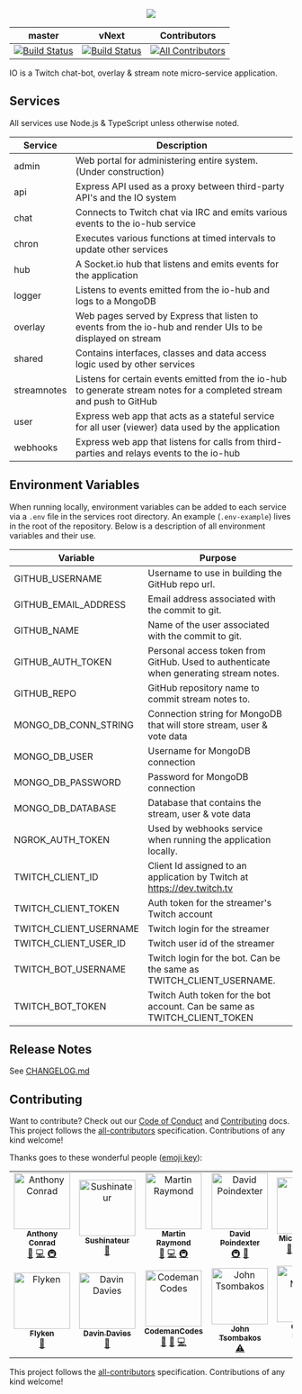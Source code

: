 <p align="center">
    <img src="https://user-images.githubusercontent.com/1228996/61920397-11dc2d80-af1f-11e9-9695-7263d1e1d0f2.png"/>
</p>

| master | vNext | Contributors |
| --- | --- | --- |
| [![Build Status](https://dev.azure.com/michaeljolley/io-bot/_apis/build/status/Build%20IO?branchName=master)](https://dev.azure.com/michaeljolley/io-bot/_build/latest?definitionId=3&branchName=master) | [![Build Status](https://dev.azure.com/michaeljolley/io-bot/_apis/build/status/Build%20IO?branchName=vNext)](https://dev.azure.com/michaeljolley/io-bot/_build/latest?definitionId=3&branchName=vNext) |[![All Contributors](https://img.shields.io/badge/all_contributors-12-orange.svg?style=flat-square)](#contributors) |

IO is a Twitch chat-bot, overlay & stream note micro-service application.

## Services

All services use Node.js & TypeScript unless otherwise noted.

| Service        | Description                                                                                                             |
| ---            | ---                                                                                                                     |
| admin          | Web portal for administering entire system. (Under construction)                                                        |
| api            | Express API used as a proxy between third-party API's and the IO system                                                 |
| chat           | Connects to Twitch chat via IRC and emits various events to the io-hub service                                          |
| chron          | Executes various functions at timed intervals to update other services                                                  |
| hub            | A Socket.io hub that listens and emits events for the application                                                       |
| logger         | Listens to events emitted from the io-hub and logs to a MongoDB                                                         |
| overlay        | Web pages served by Express that listen to events from the io-hub and render UIs to be displayed on stream              |
| shared         | Contains interfaces, classes and data access logic used by other services                                               |
| streamnotes    | Listens for certain events emitted from the io-hub to generate stream notes for a completed stream and push to GitHub   |
| user           | Express web app that acts as a stateful service for all user (viewer) data used by the application                      |
| webhooks       | Express web app that listens for calls from third-parties and relays events to the io-hub                               |

## Environment Variables

When running locally, environment variables can be added to each service via a `.env` file in the services root directory.  An example
(`.env-example`) lives in the root of the repository.  Below is a description of all environment variables and their use.

| Variable                | Purpose                                                                                                     |
| ---                     | ---                                                                                                         |
| GITHUB_USERNAME             | Username to use in building the GitHub repo url.             |
| GITHUB_EMAIL_ADDRESS         | Email address associated with the commit to git.                                           |
| GITHUB_NAME             | Name of the user associated with the commit to git. |
| GITHUB_AUTH_TOKEN       | Personal access token from GitHub.  Used to authenticate when generating stream notes. |
| GITHUB_REPO             | GitHub repository name to commit stream notes to. |
| MONGO_DB_CONN_STRING    | Connection string for MongoDB that will store stream, user & vote data                                      |
| MONGO_DB_USER           | Username for MongoDB connection                                                                             |
| MONGO_DB_PASSWORD       | Password for MongoDB connection                                                                             |
| MONGO_DB_DATABASE       | Database that contains the stream, user & vote data                                                         |
| NGROK_AUTH_TOKEN        | Used by webhooks service when running the application locally.                                              |
| TWITCH_CLIENT_ID        | Client Id assigned to an application by Twitch at https://dev.twitch.tv                                     |
| TWITCH_CLIENT_TOKEN     | Auth token for the streamer's Twitch account                                                                |
| TWITCH_CLIENT_USERNAME  | Twitch login for the streamer                                                                               |
| TWITCH_CLIENT_USER_ID   | Twitch user id of the streamer                                                                              |
| TWITCH_BOT_USERNAME     | Twitch login for the bot.  Can be the same as TWITCH_CLIENT_USERNAME.                                       |
| TWITCH_BOT_TOKEN        | Twitch Auth token for the bot account.  Can be same as TWITCH_CLIENT_TOKEN                                  |

## Release Notes

See [CHANGELOG.md](CHANGELOG.md)

## Contributing

Want to contribute? Check out our [Code of Conduct](CODE_OF_CONDUCT.md) and [Contributing](CONTRIBUTING.md) docs. This project follows the [all-contributors](https://github.com/all-contributors/all-contributors) specification.  Contributions of any kind welcome!

Thanks goes to these wonderful people ([emoji key](https://allcontributors.org/docs/en/emoji-key)):

<!-- ALL-CONTRIBUTORS-LIST:START - Do not remove or modify this section -->
<!-- prettier-ignore -->
<table>
  <tr>
    <td align="center"><a href="https://github.com/parithon"><img src="https://avatars3.githubusercontent.com/u/8602418?v=4" width="100px;" alt="Anthony Conrad"/><br /><sub><b>Anthony Conrad</b></sub></a><br /><a href="#ideas-parithon" title="Ideas, Planning, & Feedback">🤔</a> <a href="https://github.com/MichaelJolley/io/commits?author=parithon" title="Code">💻</a> <a href="#infra-parithon" title="Infrastructure (Hosting, Build-Tools, etc)">🚇</a></td>
    <td align="center"><a href="https://github.com/sushinateur"><img src="https://avatars3.githubusercontent.com/u/36899634?v=4" width="100px;" alt="Sushinateur"/><br /><sub><b>Sushinateur</b></sub></a><br /><a href="#ideas-sushinateur" title="Ideas, Planning, & Feedback">🤔</a></td>
    <td align="center"><a href="http://www.codephobia.com"><img src="https://avatars1.githubusercontent.com/u/6385224?v=4" width="100px;" alt="Martin Raymond"/><br /><sub><b>Martin Raymond</b></sub></a><br /><a href="#ideas-codephobia" title="Ideas, Planning, & Feedback">🤔</a> <a href="https://github.com/MichaelJolley/io/commits?author=codephobia" title="Code">💻</a> <a href="#infra-codephobia" title="Infrastructure (Hosting, Build-Tools, etc)">🚇</a></td>
    <td align="center"><a href="https://drp3.me/"><img src="https://avatars0.githubusercontent.com/u/119065?v=4" width="100px;" alt="David Poindexter"/><br /><sub><b>David Poindexter</b></sub></a><br /><a href="#infra-mtheoryx" title="Infrastructure (Hosting, Build-Tools, etc)">🚇</a> <a href="#ideas-mtheoryx" title="Ideas, Planning, & Feedback">🤔</a></td>
    <td align="center"><a href="https://michaeljolley.com/"><img src="https://avatars2.githubusercontent.com/u/1228996?v=4" width="100px;" alt="Michael Jolley"/><br /><sub><b>Michael Jolley</b></sub></a><br /><a href="#ideas-MichaelJolley" title="Ideas, Planning, & Feedback">🤔</a> <a href="https://github.com/MichaelJolley/io/commits?author=MichaelJolley" title="Code">💻</a> <a href="#infra-MichaelJolley" title="Infrastructure (Hosting, Build-Tools, etc)">🚇</a> <a href="https://github.com/MichaelJolley/io/commits?author=MichaelJolley" title="Documentation">📖</a></td>
    <td align="center"><a href="https://github.com/andresamaris"><img src="https://avatars0.githubusercontent.com/u/19216518?v=4" width="100px;" alt="Andrés Amarís"/><br /><sub><b>Andrés Amarís</b></sub></a><br /><a href="https://github.com/MichaelJolley/io/commits?author=andresamaris" title="Code">💻</a></td>
    <td align="center"><a href="https://c-j.tech"><img src="https://avatars0.githubusercontent.com/u/3969086?v=4" width="100px;" alt="Chris Jones"/><br /><sub><b>Chris Jones</b></sub></a><br /><a href="#ideas-cmjchrisjones" title="Ideas, Planning, & Feedback">🤔</a></td>
  </tr>
  <tr>
    <td align="center"><a href="https://github.com/Flyken271"><img src="https://avatars0.githubusercontent.com/u/39961800?v=4" width="100px;" alt="Flyken"/><br /><sub><b>Flyken</b></sub></a><br /><a href="#ideas-Flyken271" title="Ideas, Planning, & Feedback">🤔</a></td>
    <td align="center"><a href="https://github.com/copperbeardy"><img src="https://avatars3.githubusercontent.com/u/4822063?v=4" width="100px;" alt="Davin Davies"/><br /><sub><b>Davin Davies</b></sub></a><br /><a href="#ideas-copperbeardy" title="Ideas, Planning, & Feedback">🤔</a></td>
    <td align="center"><a href="https://github.com/CodemanCodes"><img src="https://avatars3.githubusercontent.com/u/46641880?v=4" width="100px;" alt="CodemanCodes"/><br /><sub><b>CodemanCodes</b></sub></a><br /><a href="#ideas-CodemanCodes" title="Ideas, Planning, & Feedback">🤔</a> <a href="#userTesting-CodemanCodes" title="User Testing">📓</a> <a href="https://github.com/MichaelJolley/io/commits?author=CodemanCodes" title="Code">💻</a></td>
    <td align="center"><a href="https://github.com/jtsom"><img src="https://avatars1.githubusercontent.com/u/13488?v=4" width="100px;" alt="John Tsombakos"/><br /><sub><b>John Tsombakos</b></sub></a><br /><a href="https://github.com/MichaelJolley/io/commits?author=jtsom" title="Tests">⚠️</a></td>
    <td align="center"><a href="http://murrayit.org"><img src="https://avatars0.githubusercontent.com/u/20172166?v=4" width="100px;" alt="Chance Murray"/><br /><sub><b>Chance Murray</b></sub></a><br /><a href="https://github.com/MichaelJolley/io/commits?author=chancesm" title="Code">💻</a></td>
  </tr>
</table>

<!-- ALL-CONTRIBUTORS-LIST:END -->

This project follows the [all-contributors](https://github.com/all-contributors/all-contributors) specification. Contributions of any kind welcome!

